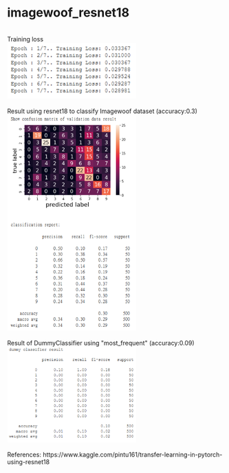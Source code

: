 # imagewoof_resnet18
<br>
Training loss
<br>
<img src="Training Loss.PNG" width="300px">
<br>
<br>
Result using resnet18 to classify Imagewoof dataset (accuracy:0.3)
<br>
<img src="Result.PNG" width="300px">
<br>
<br>
Result of DummyClassifier using "most_frequent" (accuracy:0.09)
<br>
<img src="DummyClassifier.PNG" width="300px">
<br>
<br>
References: https://www.kaggle.com/pintu161/transfer-learning-in-pytorch-using-resnet18

